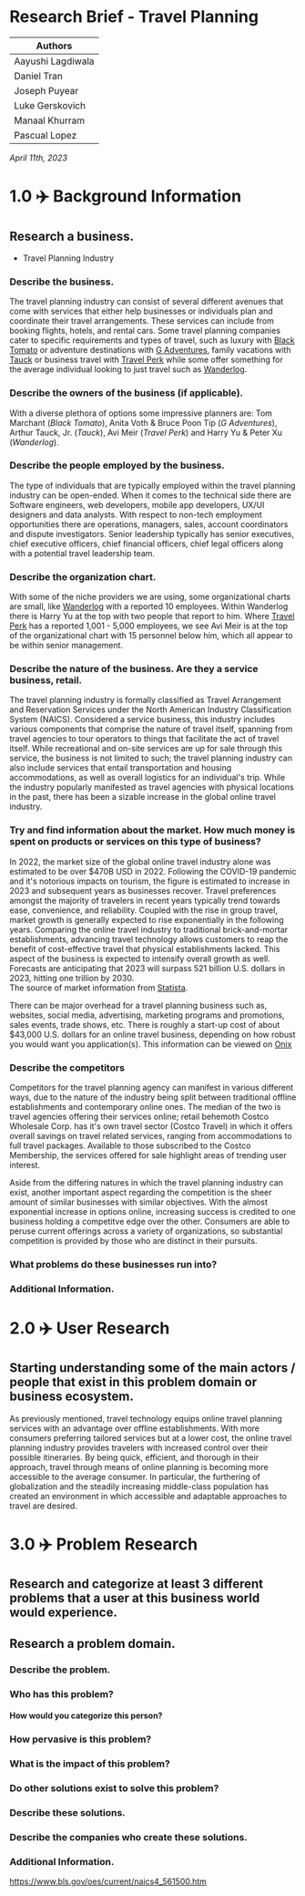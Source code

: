 # Research Brief - Travel Planning

|    Authors        |
| ----------------- |
| Aayushi Lagdiwala |
| Daniel Tran       |
| Joseph Puyear     |
| Luke Gerskovich   |
| Manaal Khurram    |
| Pascual Lopez     |

*April 11th, 2023*

# 1.0 ✈️ Background Information

## Research a business.
* Travel Planning Industry

### Describe the business.
The travel planning industry can consist of several different avenues that come with services that either help businesses or individuals plan and coordinate their travel arrangements. These services can include from booking flights, hotels, and rental cars. Some travel planning companies cater to specific requirements and types of travel, such as luxury with [Black Tomato](https://www.blacktomato.com/us/) or adventure destinations with [G Adventures](https://www.gadventures.com/), family vacations with [Tauck](https://www.tauck.com/tours-and-cruises/family-travel) or business travel with [Travel Perk](https://www.travelperk.com/) while some offer something for the average individual looking to just travel such as [Wanderlog](https://wanderlog.com/).  

### Describe the owners of the business (if applicable).
With a diverse plethora of options some impressive planners are: Tom Marchant (*Black Tomato*), Anita Voth & Bruce Poon Tip (*G Adventures*), Arthur Tauck, Jr. (*Tauck*), Avi Meir (*Travel Perk*) and Harry Yu & Peter Xu (*Wanderlog*).

### Describe the people employed by the business.
The type of individuals that are typically employed within the travel planning industry can be open-ended. When it comes to the technical side there are Software engineers, web developers, mobile app developers, UX/UI designers and data analysts. With respect to non-tech employment opportunities there are operations, managers, sales, account coordinators and dispute investigators. Senior leadership typically has senior executives, chief executive officers, chief financial officers, chief legal officers along with a potential travel leadership team.

### Describe the organization chart.
With some of the niche providers we are using, some organizational charts are small, like [Wanderlog](https://wanderlog.com/) with a reported 10 employees. Within Wanderlog there is Harry Yu at the top with two people that report to him. Where [Travel Perk](https://www.travelperk.com/) has a reported 1,001 - 5,000 employees, we see Avi Meir is at the top of the organizational chart with 15 personnel below him, which all appear to be within senior management. 

### Describe the nature of the business. Are they a service business, retail.

The travel planning industry is formally classified as Travel Arrangement and Reservation Services under the North American Industry Classification System (NAICS). Considered a service business, this industry includes various components that comprise the nature of travel itself, spanning from travel agencies to tour operators to things that facilitate the act of travel itself. While recreational and on-site services are up for sale through this service, the business is not limited to such; the travel planning industry can also include services that entail transportation and housing accommodations, as well as overall logistics for an individual's trip. While the industry popularly manifested as travel agencies with physical locations in the past, there has been a sizable increase in the global online travel industry.
### Try and find information about the market. How much money is spent on products or services on this type of business?
In 2022, the market size of the global online travel industry alone was estimated to be over $470B USD in 2022. Following the COVID-19 pandemic and it's notorious impacts on tourism, the figure is estimated to increase in 2023 and subsequent years as businesses recover. Travel preferences amongst the majority of travelers in recent years typically trend towards ease, convenience, and reliability. Coupled with the rise in group travel, market growth is generally expected to rise exponentially in the following years. Comparing the online travel industry to traditional brick-and-mortar establishments, advancing travel technology allows customers to reap the benefit of cost-effective travel that physical establishments lacked. This aspect of the business is expected to intensify overall growth as well. Forecasts are anticipating that 2023 will surpass 521 billion U.S. dollars in 2023, hitting one trillion by 2030.  
The source of market information from [Statista](https://www.statista.com/statistics/1179020/online-travel-agent-market-size-worldwide/).

There can be major overhead for a travel planning business such as, websites, social media, advertising, marketing programs and promotions, sales events, trade shows, etc. There is roughly a start-up cost of about $43,000 U.S. dollars for an online travel business, depending on how robust you would want you application(s). 
This information can be viewed on [Onix](https://onix-systems.com/blog/what-does-it-cost-to-start-a-travel-business-online)

### Describe the competitors
Competitors for the travel planning agency can manifest in various different ways, due to the nature of the industry being split between traditional offline establishments and contemporary online ones. The median of the two is travel agencies offering their services online; retail behemoth Costco Wholesale Corp. has it's own travel sector (Costco Travel) in which it offers overall savings on travel related services, ranging from accommodations to full travel packages. Available to those subscribed to the Costco Membership, the services offered for sale highlight areas of trending user interest. 

Aside from the differing natures in which the travel planning industry can exist, another important aspect regarding the competition is the sheer amount of similar businesses with similar objectives. With the almost exponential increase in options online, increasing success is credited to one business holding a competitve edge over the other. Consumers are able to peruse current offerings across a variety of organizations, so substantial competition is provided by those who are distinct in their pursuits.


### What problems do these businesses run into?
### Additional Information.


# 2.0 ✈️ User Research
## Starting understanding some of the main actors / people that exist in this problem domain or business ecosystem.

As previously mentioned, travel technology equips online travel planning services with an advantage over offline establishments. With more consumers preferring tailored services but at a lower cost, the online travel planning industry provides travelers with increased control over their possible itineraries. By being quick, efficient, and thorough in their approach, travel through means of online planning is becoming more accessible to the average consumer. In particular, the furthering of globalization and the steadily increasing middle-class population has created an environment in which accessible and adaptable approaches to travel are desired. 


# 3.0 ✈️ Problem Research
## Research and categorize at least 3 different problems that a user at this business world would experience.

## Research a problem domain.

### Describe the problem.
### Who has this problem?
#### How would you categorize this person?
### How pervasive is this problem?
### What is the impact of this problem?
### Do other solutions exist to solve this problem?
### Describe these solutions. 
### Describe the companies who create these solutions.
### Additional Information.
https://www.bls.gov/oes/current/naics4_561500.htm
